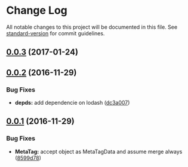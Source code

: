 # Change Log

All notable changes to this project will be documented in this file. See [standard-version](https://github.com/conventional-changelog/standard-version) for commit guidelines.

<a name="0.0.3"></a>
## [0.0.3](https://github.com/blaugold/angular-browser-meta/compare/v0.0.2...v0.0.3) (2017-01-24)



<a name="0.0.2"></a>
## [0.0.2](https://github.com/blaugold/angular-browser-meta/compare/v0.0.1...v0.0.2) (2016-11-29)


### Bug Fixes

* **depds:** add dependencie on lodash ([dc3a007](https://github.com/blaugold/angular-browser-meta/commit/dc3a007))



<a name="0.0.1"></a>
## [0.0.1](https://github.com/blaugold/angular-browser-meta/compare/v0.2.0...v0.0.1) (2016-11-29)


### Bug Fixes

* **MetaTag:** accept object as MetaTagData and assume merge always ([8599d78](https://github.com/blaugold/angular-browser-meta/commit/8599d78))
